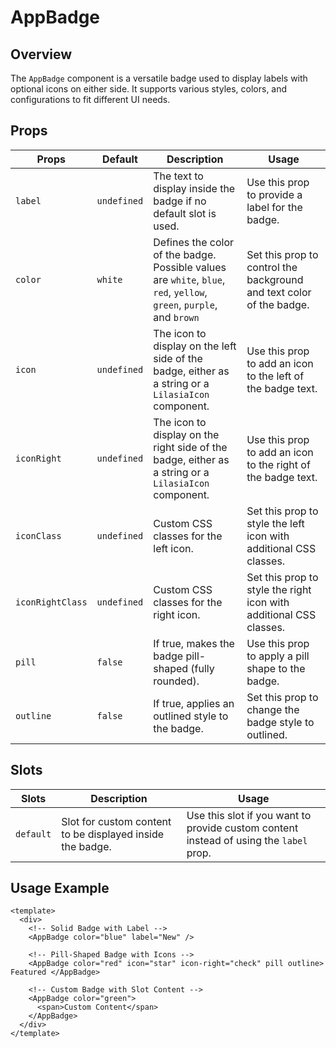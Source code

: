 # AppBadge

## Overview

The `AppBadge` component is a versatile badge used to display labels with optional icons on either side. It supports various styles, colors, and configurations to fit different UI needs.

## Props

| Props            | Default     | Description                                                                                                          | Usage                                                                |
| ---------------- | ----------- | -------------------------------------------------------------------------------------------------------------------- | -------------------------------------------------------------------- |
| `label`          | `undefined` | The text to display inside the badge if no default slot is used.                                                     | Use this prop to provide a label for the badge.                      |
| `color`          | `white`     | Defines the color of the badge. Possible values are `white`, `blue`, `red`, `yellow`, `green`, `purple`, and `brown` | Set this prop to control the background and text color of the badge. |
| `icon`           | `undefined` | The icon to display on the left side of the badge, either as a string or a `LilasiaIcon` component.                  | Use this prop to add an icon to the left of the badge text.          |
| `iconRight`      | `undefined` | The icon to display on the right side of the badge, either as a string or a `LilasiaIcon` component.                 | Use this prop to add an icon to the right of the badge text.         |
| `iconClass`      | `undefined` | Custom CSS classes for the left icon.                                                                                | Set this prop to style the left icon with additional CSS classes.    |
| `iconRightClass` | `undefined` | Custom CSS classes for the right icon.                                                                               | Set this prop to style the right icon with additional CSS classes.   |
| `pill`           | `false`     | If true, makes the badge pill-shaped (fully rounded).                                                                | Use this prop to apply a pill shape to the badge.                    |
| `outline`        | `false`     | If true, applies an outlined style to the badge.                                                                     | Set this prop to change the badge style to outlined.                 |

## Slots

| Slots     | Description                                               | Usage                                                                                  |
| --------- | --------------------------------------------------------- | -------------------------------------------------------------------------------------- |
| `default` | Slot for custom content to be displayed inside the badge. | Use this slot if you want to provide custom content instead of using the `label` prop. |

## Usage Example

```vue
<template>
  <div>
    <!-- Solid Badge with Label -->
    <AppBadge color="blue" label="New" />

    <!-- Pill-Shaped Badge with Icons -->
    <AppBadge color="red" icon="star" icon-right="check" pill outline> Featured </AppBadge>

    <!-- Custom Badge with Slot Content -->
    <AppBadge color="green">
      <span>Custom Content</span>
    </AppBadge>
  </div>
</template>
```
